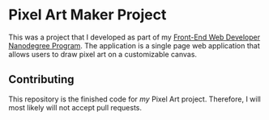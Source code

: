 # Pixel Art Maker Project
This was a project that I developed as part of my [Front-End Web Developer Nanodegree Program](https://www.udacity.com/course/front-end-web-developer-nanodegree--nd001). The application is a single page web application that allows users to draw pixel art on a customizable canvas.

## Contributing

This repository is the finished code for _my_  Pixel Art project. Therefore, I will  most likely will not accept pull requests.
